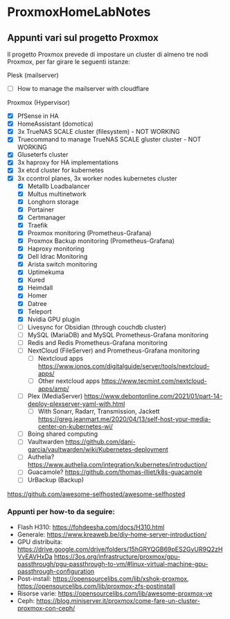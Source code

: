 # ProxmoxHomeLabNotes
## Appunti vari sul progetto Proxmox
Il progetto Proxmox prevede di impostare un cluster di almeno tre nodi Proxmox, per far girare le seguenti istanze:

Plesk (mailserver)
- [ ] How to manage the mailserver with cloudflare

Proxmox (Hypervisor)
- [x] PfSense in HA
- [x] HomeAssistant (domotica)
- [x] 3x TrueNAS SCALE cluster (filesystem) - NOT WORKING
- [x] Truecommand to manage TrueNAS SCALE gluster cluster - NOT WORKING
- [x] Gluseterfs cluster
- [x] 3x haproxy for HA implementations
- [x] 3x etcd cluster for kubernetes
- [x] 3x ccontrol planes, 3x worker nodes kubernetes cluster
    - [x] Metallb Loadbalancer
    - [x] Multus multinetwork
    - [x] Longhorn storage
    - [x] Portainer
    - [x] Certmanager
    - [x] Traefik
    - [x] Proxmox monitoring (Prometheus-Grafana)
    - [x] Proxmox Backup monitoring (Prometheus-Grafana)
    - [x] Haproxy monitoring
    - [x] Dell Idrac Monitoring
    - [x] Arista switch monitoring
    - [x] Uptimekuma
    - [x] Kured
    - [x] Heimdall
    - [x] Homer
    - [x] Datree
    - [x] Teleport
    - [x] Nvidia GPU plugin
    - [ ] Livesync for Obsidian (through couchdb cluster)
    - [ ] MySQL (MariaDB) and MySQL Prometheus-Grafana monitoring
    - [ ] Redis and Redis Prometheus-Grafana monitoring
    - [ ] NextCloud (FileServer) and Prometheus-Grafana monitoring
        - [ ] Nextcloud apps https://www.ionos.com/digitalguide/server/tools/nextcloud-apps/
        - [ ] Other nextcloud apps https://www.tecmint.com/nextcloud-apps/amp/
    - [ ] Plex (MediaServer) https://www.debontonline.com/2021/01/part-14-deploy-plexserver-yaml-with.html
        - [ ] With Sonarr, Radarr, Transmission, Jackett https://greg.jeanmart.me/2020/04/13/self-host-your-media-center-on-kubernetes-wi/
    - [ ] Boing shared computing
    - [ ] Vaultwarden https://github.com/dani-garcia/vaultwarden/wiki/Kubernetes-deployment
    - [ ] Authelia? https://www.authelia.com/integration/kubernetes/introduction/
    - [ ] Guacamole? https://github.com/thomas-illiet/k8s-guacamole
    - [ ] UrBackup (Backup)

https://github.com/awesome-selfhosted/awesome-selfhosted

### Appunti per how-to da seguire:
- Flash H310: https://fohdeesha.com/docs/H310.html
- Generale: https://www.kreaweb.be/diy-home-server-introduction/
- GPU distribuita: https://drive.google.com/drive/folders/15hGRYQGB69pES2GyUR9Q2zHVvEAVHxDa https://3os.org/infrastructure/proxmox/gpu-passthrough/pgu-passthrough-to-vm/#linux-virtual-machine-gpu-passthrough-configuration
- Post-install: https://opensourcelibs.com/lib/xshok-proxmox, https://opensourcelibs.com/lib/proxmox-zfs-postinstall
- Risorse varie: https://opensourcelibs.com/lib/awesome-proxmox-ve
- Ceph: https://blog.miniserver.it/proxmox/come-fare-un-cluster-proxmox-con-ceph/

